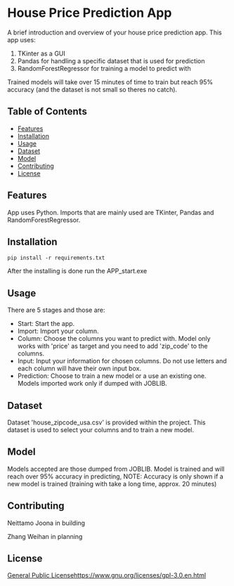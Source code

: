 # House Price Prediction App

A brief introduction and overview of your house price prediction app.
This app uses:
1. TKinter as a GUI
2. Pandas for handling a specific dataset that is used for prediction
3. RandomForestRegressor for training a model to predict with

Trained models will take over 15 minutes of time to train but reach 95% accuracy (and the dataset is not small so theres no catch).


## Table of Contents

- [Features](#features)
- [Installation](#installation)
- [Usage](#usage)
- [Dataset](#dataset)
- [Model](#model)
- [Contributing](#contributing)
- [License](#license)

## Features

App uses Python. Imports that are mainly used are TKinter, Pandas and RandomForestRegressor.

## Installation

```pip install -r requirements.txt ```

After the installing is done run the APP_start.exe

## Usage

There are 5 stages and those are:

- Start: Start the app.
- Import: Import your column.
- Column: Choose the columns you want to predict with. Model only works with 'price' as target and you need to add 'zip_code' to the columns.
- Input: Input your information for chosen columns. Do not use letters and each column will have their own input box.
- Prediction: Choose to train a new model or a use an existing one. Models imported work only if dumped with JOBLIB.

## Dataset

Dataset 'house_zipcode_usa.csv' is provided within the project. This dataset is used to select your columns and to train a new model.

## Model

Models accepted are those dumped from JOBLIB. Model is trained and will reach over 95% accuracy in predicting, NOTE: Accuracy is only shown if a new model is trained (training with take a long time, approx. 20 minutes)

## Contributing

Neittamo Joona in building

Zhang Weihan in planning

## License

[General Public License](https://www.gnu.org/licenses/gpl-3.0.en.html)https://www.gnu.org/licenses/gpl-3.0.en.html
